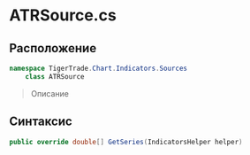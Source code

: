 
# ATRSource.cs
## Расположение
```csharp
namespace TigerTrade.Chart.Indicators.Sources  
    class ATRSource
```

> Описание

## Синтаксис
```csharp
public override double[] GetSeries(IndicatorsHelper helper)
```
